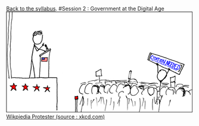 [Back to the syllabus](readme.md).
#Session 2 : Government at the Digital Age
![](img/wikipedian_protester.png)
[Wikpiedia Protester (source : xkcd.com)](http://xkcd.com/285/)
